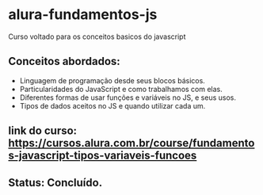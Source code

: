# alura-fundamentos-js
Curso voltado para os conceitos basicos do javascript


## Conceitos abordados:
* Linguagem de programação desde seus blocos básicos.
* Particularidades do JavaScript e como trabalhamos com elas.
* Diferentes formas de usar funções e variáveis no JS, e seus usos.
* Tipos de dados aceitos no JS e quando utilizar cada um.


## link do curso: https://cursos.alura.com.br/course/fundamentos-javascript-tipos-variaveis-funcoes

## Status: Concluído.
